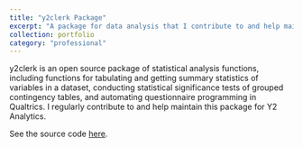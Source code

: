 ```yaml
---
title: "y2clerk Package"
excerpt: "A package for data analysis that I contribute to and help maintain for Y2 Analytics"
collection: portfolio
category: "professional"
---
```


y2clerk is an open source package of statistical analysis functions, including functions for tabulating and getting summary statistics of variables in a dataset, conducting statistical significance tests of grouped contingency tables, and automating questionnaire programming in Qualtrics. I regularly contribute to and help maintain this package for Y2 Analytics.

See the source code [here](https://github.com/y2analytics/y2clerk).
